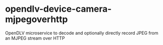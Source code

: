 # opendlv-device-camera-mjpegoverhttp
OpenDLV microservice to decode and optionally directly record JPEG from an MJPEG stream over HTTP
